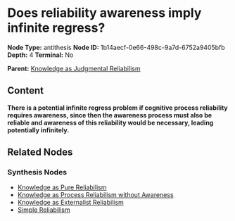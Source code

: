 # Does reliability awareness imply infinite regress?

**Node Type:** antithesis
**Node ID:** 1b14aecf-0e66-498c-9a7d-6752a9405bfb
**Depth:** 4
**Terminal:** No

**Parent:** [Knowledge as Judgmental Reliabilism](knowledge-as-judgmental-reliabilism-synthesis-8c2d7b5c-dbe5-47f7-90e8-12d43ddeb551.md)

## Content

**There is a potential infinite regress problem if cognitive process reliability requires awareness, since then the awareness process must also be reliable and awareness of this reliability would be necessary, leading potentially infinitely.**

## Related Nodes

### Synthesis Nodes

- [Knowledge as Pure Reliabilism](knowledge-as-pure-reliabilism-synthesis-b36fdda6-909d-44e8-ac70-f4b9686302c6.md)
- [Knowledge as Process Reliabilism without Awareness](knowledge-as-process-reliabilism-without-awareness-synthesis-d2dc9474-c911-46f7-be20-ca048027edfc.md)
- [Knowledge as Externalist Reliabilism](knowledge-as-externalist-reliabilism-synthesis-402c4603-1112-4b5e-bc69-43ba47db8f2b.md)
- [Simple Reliabilism](simple-reliabilism-synthesis-b38375c8-3436-49bf-9214-625219ecb6d1.md)
